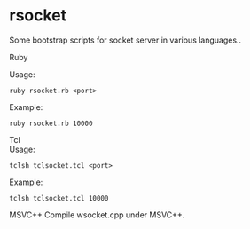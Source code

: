 rsocket
=======
Some bootstrap scripts for socket server in various languages..

Ruby

  Usage:
  
    ruby rsocket.rb <port>
  
  Example:
  
    ruby rsocket.rb 10000




Tcl  
  Usage:

    tclsh tclsocket.tcl <port>

  Example:
  
    tclsh tclsocket.tcl 10000

MSVC++
  Compile wsocket.cpp under MSVC++. 
  




